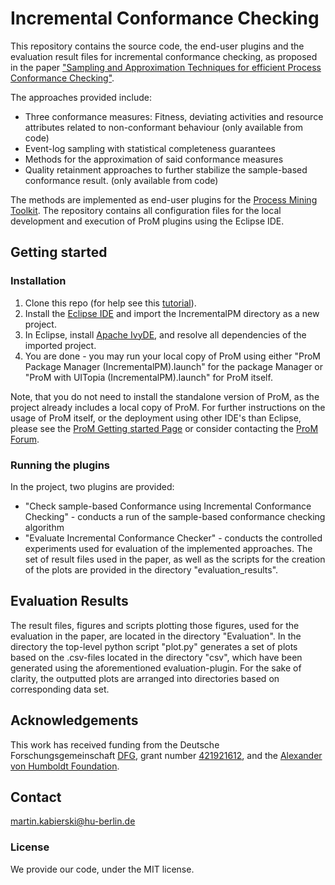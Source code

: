 # Incremental Conformance Checking

This repository contains the source code, the end-user plugins and the evaluation result files for incremental conformance checking, as proposed in the paper ["Sampling and Approximation Techniques for efficient Process Conformance Checking"](https://www.researchgate.net/publication/347447789_Sampling_and_approximation_techniques_for_efficient_process_conformance_checking).

The approaches provided include:
* Three conformance measures: Fitness, deviating activities and resource attributes related to non-conformant behaviour (only available from code)
* Event-log sampling with statistical completeness guarantees
* Methods for the approximation of said conformance measures
* Quality retainment approaches to further stabilize the sample-based conformance result. (only available from code)

The methods are implemented as end-user plugins for the [Process Mining Toolkit](http://www.promtools.org/doku.php). The repository contains all configuration files for the local development and execution of ProM plugins using the Eclipse IDE.


## Getting started
### Installation
1. Clone this repo (for help see this [tutorial](https://help.github.com/articles/cloning-a-repository/)).
2. Install the [Eclipse IDE](https://www.eclipse.org/downloads/) and import the IncrementalPM directory as a new project.
3. In Eclipse, install [Apache IvyDE](https://ant.apache.org/ivy/ivyde/), and resolve all dependencies of the imported project.
4. You are done - you may run your local copy of ProM using either "ProM Package Manager (IncrementalPM).launch" for the package Manager or "ProM with UITopia (IncrementalPM).launch" for ProM itself. 

Note, that you do not need to install the standalone version of ProM, as the project already includes a local copy of ProM.
For further instructions on the usage of ProM itself, or the deployment using other IDE's than Eclipse, please see the [ProM Getting started Page](http://www.promtools.org/doku.php?id=gettingstarted:start) or consider contacting the [ProM Forum](https://www.win.tue.nl/promforum/categories).

### Running the plugins
In the project, two plugins are provided:
* "Check sample-based Conformance using Incremental Conformance Checking" - conducts a run of the sample-based conformance checking algorithm
* "Evaluate Incremental Conformance Checker" - conducts the controlled experiments used for evaluation of the implemented approaches. The set of result files used in the paper, as well as the scripts for the creation of the plots are provided in the directory "evaluation_results".


## Evaluation Results
The result files, figures and scripts plotting those figures, used for the evaluation in the paper, are located in the directory "Evaluation". In the directory the top-level python script "plot.py" generates a set of plots based on the .csv-files located in the directory "csv", which have been generated using the aforementioned evaluation-plugin. For the sake of clarity, the outputted plots are arranged into directories based on corresponding data set.


## Acknowledgements
This work has received funding from the Deutsche Forschungsgemeinschaft [DFG](https://www.dfg.de/), grant number [421921612](https://gepris.dfg.de/gepris/projekt/421921612?context=projekt&task=showDetail&id=421921612&), and the [Alexander von Humboldt Foundation](http://www.humboldt-foundation.de/web/start.html).

## Contact
martin.kabierski@hu-berlin.de

### License
We provide our code, under the MIT license.
